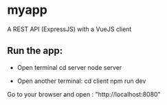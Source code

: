 # myapp
A REST API (ExpressJS) with a VueJS client

## Run the app:

- Open terminal
cd server
node server

- Open another terminal:
cd client
npm run dev

Go to your browser and open : "http://localhost:8080"
